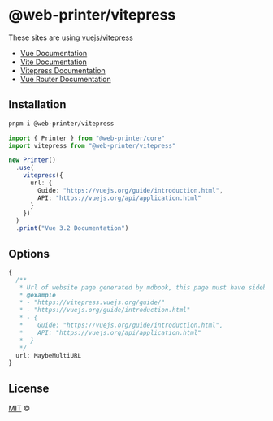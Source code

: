 # @web-printer/vitepress

These sites are using [vuejs/vitepress](https://github.com/vuejs/vitepress)
- [Vue Documentation](https://vuejs.org/guide/introduction.html)
- [Vite Documentation](https://vitejs.dev/guide/)
- [Vitepress Documentation](https://vitepress.vuejs.org/guide/getting-started)
- [Vue Router Documentation](https://router.vuejs.org/guide/)

## Installation
```bash
pnpm i @web-printer/vitepress
```

```ts
import { Printer } from "@web-printer/core"
import vitepress from "@web-printer/vitepress"

new Printer()
  .use(
    vitepress({
      url: {
        Guide: "https://vuejs.org/guide/introduction.html",
        API: "https://vuejs.org/api/application.html"
      }
    })
  )
  .print("Vue 3.2 Documentation")
```

## Options

```ts
{
  /**
   * Url of website page generated by mdbook, this page must have sidebar outline
   * @example
   * - "https://vitepress.vuejs.org/guide/"
   * - "https://vuejs.org/guide/introduction.html"
   * - {
   *    Guide: "https://vuejs.org/guide/introduction.html",
   *    API: "https://vuejs.org/api/application.html"
   *  }
   */
  url: MaybeMultiURL
}
```

## License

<a href="../../LICENSE">MIT</a> <span>©</span> <a href="https://github.com/ourongxing"><img width=15 src="https://avatars.githubusercontent.com/u/48356807?v=4"></a>
